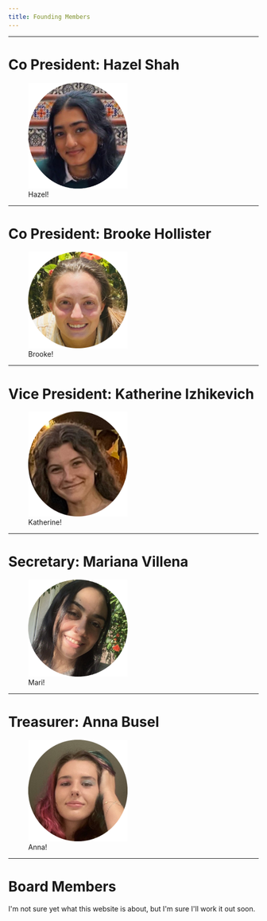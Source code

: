 ```yaml
---
title: Founding Members
---
```


***
# Co President: Hazel Shah
<figure>
  <img src="/assets/circleFoundingMembers/hazel.png" alt="drawing" width="200"/>
  <figcaption>Hazel!</figcaption>
</figure>

***
# Co President: Brooke Hollister
<figure>
  <img src="/assets/circleFoundingMembers/brooke.png" alt="drawing" width="200"/>
  <figcaption>Brooke!</figcaption>
</figure>

***
# Vice President: Katherine Izhikevich
<figure>
  <img src="/assets/circleFoundingMembers/katherine.png" alt="drawing" width="200"/>
  <figcaption>Katherine!</figcaption>
</figure>

***
# Secretary: Mariana Villena
<figure>
  <img src="/assets/circleFoundingMembers/mari.png" alt="drawing" width="200"/>
  <figcaption>Mari!</figcaption>
</figure>

***
# Treasurer: Anna Busel
<figure>
  <img src="/assets/circleFoundingMembers/anna.png" alt="drawing" width="200"/>
  <figcaption>Anna!</figcaption>
</figure>


---

# Board Members


I'm not sure yet what this website is about, but I'm sure I'll work it out soon.
